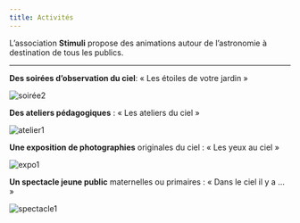 ```yaml
---
title: Activités
---
```

L’association **Stimuli** propose des animations autour de l’astronomie à destination de tous les publics.

---



**Des soirées d’observation du ciel**: « Les étoiles de votre jardin »

![soirée2](http://stimuliastro.org/wp-content/uploads/2020/12/soiree1-768x576.jpg)



**Des ateliers pédagogiques** : « Les ateliers du ciel » 

![atelier1](http://stimuliastro.org/wp-content/uploads/2020/12/MG_0330-768x512.jpg)



**Une exposition de photographies** originales du ciel : « Les yeux au ciel »

![expo1](http://stimuliastro.org/wp-content/uploads/2020/12/m45_rogne-768x576.jpg)



**Un spectacle jeune public** maternelles ou primaires : « Dans le ciel il y a … »  


![spectacle1](http://stimuliastro.org/wp-content/uploads/2020/12/planche8-768x543.jpg)